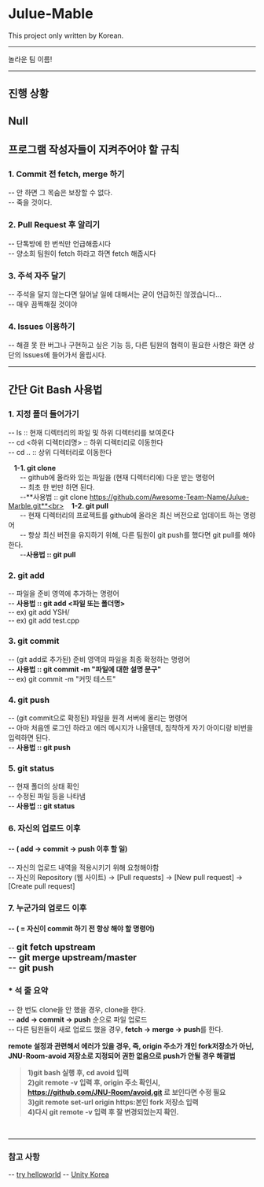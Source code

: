 # Julue-Mable

This project only written by Korean.

---
놀라운 팀 이름!

---
## 진행 상황
Null
---
## 프로그램 작성자들이 지켜주어야 할 규칙
### 1. Commit 전 fetch, merge 하기
-- 안 하면 그 목숨은 보장할 수 없다. <br>
-- 죽을 것이다. <br>
### 2. Pull Request 후 알리기
-- 단톡방에 한 번씩만 언급해줍시다 <br>
-- 양소희 팀원이 fetch 하라고 하면 fetch 해줍시다<br>
### 3. 주석 자주 달기
-- 주석을 달지 않는다면 일어날 일에 대해서는 굳이 언급하진 않겠습니다... <br>
-- 매우 끔찍해질 것이야 <br>
### 4. Issues 이용하기
-- 해결 못 한 버그나 구현하고 싶은 기능 등, 다른 팀원의 협력이 필요한 사항은 화면 상단의 Issues에 들어가서 올립시다.<br>

---
## 간단 Git Bash 사용법
### 1. 지정 폴더 들어가기
-- ls :: 현재 디렉터리의 파일 및 하위 디렉터리를 보여준다<br>
-- cd <하위 디렉터리명> :: 하위 디렉터리로 이동한다<br>
-- cd .. :: 상위 디렉터리로 이동한다<br>

&nbsp;&nbsp;&nbsp;**1-1. git clone**<br>
&nbsp;&nbsp;&nbsp;&nbsp;&nbsp;&nbsp;-- github에 올라와 있는 파일을 (현재 디렉터리에) 다운 받는 명령어<br>
&nbsp;&nbsp;&nbsp;&nbsp;&nbsp;&nbsp;-- 최초 한 번만 하면 된다.<br>
&nbsp;&nbsp;&nbsp;&nbsp;&nbsp;&nbsp;--**사용법 :: git clone https://github.com/Awesome-Team-Name/Julue-Marble.git**<br>
&nbsp;&nbsp;&nbsp;**1-2. git pull**<br>
&nbsp;&nbsp;&nbsp;&nbsp;&nbsp;&nbsp;-- 현재 디렉터리의 프로젝트를 github에 올라온 최신 버전으로 업데이트 하는 명령어<br>
&nbsp;&nbsp;&nbsp;&nbsp;&nbsp;&nbsp;-- 항상 최신 버전을 유지하기 위해, 다른 팀원이 git push를 했다면 git pull를 해야한다.<br>
&nbsp;&nbsp;&nbsp;&nbsp;&nbsp;&nbsp;--**사용법 :: git pull**<br>

### 2. git add
-- 파일을 준비 영역에 추가하는 명령어<br>
-- **사용법 :: git add <파일 또는 폴더명>**<br>
-- ex) git add YSH/ <br>
-- ex) git add test.cpp <br>
### 3. git commit
-- (git add로 추가된) 준비 영역의 파일을 최종 확정하는 명령어<br>
-- **사용법 :: git commit -m "파일에 대한 설명 문구"**<br>
-- ex) git commit -m "커밋 테스트" <br>
### 4. git push
-- (git commit으로 확정된) 파일을 원격 서버에 올리는 명령어<br>
-- 아마 처음엔 로그인 하라고 에러 메시지가 나올텐데, 침착하게 자기 아이디랑 비번을 입력하면 된다.<br>
-- **사용법 :: git push**<br>
### 5. git status
-- 현재 폴더의 상태 확인<br>
-- 수정된 파일 등을 나타냄 <br>
-- **사용법 :: git status** <br>
### 6. 자신의 업로드 이후
#### -- ( add -> commit -> push 이후 할 일)
-- 자신의 업로드 내역을 적용시키기 위해 요청해야함 <br>
-- 자신의 Repository (웹 사이트) -> [Pull requests] -> [New pull request] -> [Create pull request]<br>
### 7. 누군가의 업로드 이후
#### -- ( = 자신이 commit 하기 전 항상 해야 할 명령어)

--  <font size = 4.5> <b>git fetch upstream</b> <br>
-- <b>git merge upstream/master</b><br>
-- <b>git push</b></font>

### * 석 줄 요약
-- 한 번도 clone을 안 했을 경우, clone을 한다.<br>
-- **add -> commit -> push** 순으로 파일 업로드<br>
-- 다른 팀원들이 새로 업로드 했을 경우, **fetch -> merge -> push**를 한다.<br>

**remote 설정과 관련해서 에러가 있을 경우, 즉, origin 주소가 개인 fork저장소가 아닌, JNU-Room-avoid 저장소로 지정되어 권한 없음으로 push가 안될 경우 해결법**

>**1)git bash 실행 후, cd avoid 입력<br>
2)git remote -v 입력 후, origin 주소 확인시,<br> https://github.com/JNU-Room/avoid.git 로 보인다면 수정 필요<br>
3)git remote set-url origin https:본인 fork 저장소 입력<br>
4)다시 git remote -v 입력 후 잘 변경되었는지 확인.**<br>
<br>

---

### 참고 사항
-- [try helloworld](http://tryhelloworld.co.kr/courses/unity%EB%A1%9C-%EB%B0%B0%EC%9A%B0%EB%8A%94-csharp)
-- [Unity Korea](https://unity3d.com/kr/learn)
